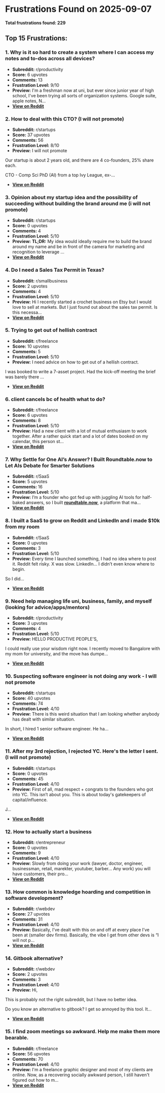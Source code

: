 # Frustrations Found on 2025-09-07

**Total frustrations found: 229**

## Top 15 Frustrations:

### 1. Why is it so hard to create a system where I can access my notes and to-dos across all devices?
- **Subreddit:** r/productivity
- **Score:** 6 upvotes
- **Comments:** 13
- **Frustration Level:** 9/10
- **Preview:** I'm a freshman now at uni, but ever since junior year of high school, I've been trying all sorts of organization systems. Google suite, apple notes, N...
- **[View on Reddit](https://reddit.com/r/productivity/comments/1naqzjf/why_is_it_so_hard_to_create_a_system_where_i_can/)**

### 2. How to deal with this CTO? (I will not promote)
- **Subreddit:** r/startups
- **Score:** 37 upvotes
- **Comments:** 56
- **Frustration Level:** 8/10
- **Preview:** I will not promote

Our startup is about 2 years old, and there are 4 co-founders, 25% share each.

CTO - Comp Sci PhD (AI) from a top Ivy League, ex-...
- **[View on Reddit](https://reddit.com/r/startups/comments/1n9r2uv/how_to_deal_with_this_cto_i_will_not_promote/)**

### 3. Opinion about my startup idea and the possibility of succeeding without building the brand around me (i will not promote)
- **Subreddit:** r/startups
- **Score:** 0 upvotes
- **Comments:** 4
- **Frustration Level:** 5/10
- **Preview:** **TL;DR:** My idea would ideally require me to build the brand around my name and be in front of the camera for marketing and recognition to leverage ...
- **[View on Reddit](https://reddit.com/r/startups/comments/1naqoks/opinion_about_my_startup_idea_and_the_possibility/)**

### 4. Do I need a Sales Tax Permit in Texas?
- **Subreddit:** r/smallbusiness
- **Score:** 2 upvotes
- **Comments:** 4
- **Frustration Level:** 5/10
- **Preview:** Hi I recently started a crochet business on Etsy but I would love to sell at markets. But I just found out about the sales tax permit. Is this necessa...
- **[View on Reddit](https://reddit.com/r/smallbusiness/comments/1nb4mnx/do_i_need_a_sales_tax_permit_in_texas/)**

### 5. Trying to get out of hellish contract
- **Subreddit:** r/freelance
- **Score:** 10 upvotes
- **Comments:** 5
- **Frustration Level:** 5/10
- **Preview:** I need advice on how to get out of a hellish contract.

I was booked to write a 7-asset project. Had the  kick-off meeting the brief was barely there ...
- **[View on Reddit](https://reddit.com/r/freelance/comments/1n7sk5o/trying_to_get_out_of_hellish_contract/)**

### 6. client cancels bc of health what to do?
- **Subreddit:** r/freelance
- **Score:** 6 upvotes
- **Comments:** 8
- **Frustration Level:** 5/10
- **Preview:** Had a new client with a lot of mutual enthusiasm to work together. After a rather quick start and a lot of dates booked on my calendar, this person st...
- **[View on Reddit](https://reddit.com/r/freelance/comments/1l21ruj/client_cancels_bc_of_health_what_to_do/)**

### 7. Why Settle for One AI’s Answer? I Built Roundtable.now to Let AIs Debate for Smarter Solutions
- **Subreddit:** r/SaaS
- **Score:** 5 upvotes
- **Comments:** 16
- **Frustration Level:** 5/10
- **Preview:** I’m a founder who got fed up with juggling AI tools for half-baked answers, so I built [**roundtable.now**](http://roundtable.now), a platform that ma...
- **[View on Reddit](https://reddit.com/r/SaaS/comments/1nb2h6a/why_settle_for_one_ais_answer_i_built/)**

### 8. I built a SaaS to grow on Reddit and LinkedIn and i made $10k from my room
- **Subreddit:** r/SaaS
- **Score:** 0 upvotes
- **Comments:** 3
- **Frustration Level:** 5/10
- **Preview:** Every time I launched something, I had no idea where to post it. Reddit felt risky. X was slow. LinkedIn… I didn’t even know where to begin.

So I did...
- **[View on Reddit](https://reddit.com/r/SaaS/comments/1nb0u7p/i_built_a_saas_to_grow_on_reddit_and_linkedin_and/)**

### 9. Need help managing life uni, business, family, and myself (looking for advice/apps/mentors)
- **Subreddit:** r/productivity
- **Score:** 3 upvotes
- **Comments:** 4
- **Frustration Level:** 5/10
- **Preview:** HELLO PRODUCTIVE PEOPLE'S,

I could really use your wisdom right now. I recently moved to Bangalore with my mom for university, and the move has dumpe...
- **[View on Reddit](https://reddit.com/r/productivity/comments/1nas7jr/need_help_managing_life_uni_business_family_and/)**

### 10. Suspecting software engineer is not doing any work - I will not promote
- **Subreddit:** r/startups
- **Score:** 40 upvotes
- **Comments:** 74
- **Frustration Level:** 4/10
- **Preview:** There is this weird situation that I am looking whether anybody has dealt with similar situation.

In short, I hired 1 senior software engineer. He ha...
- **[View on Reddit](https://reddit.com/r/startups/comments/1n9wni8/suspecting_software_engineer_is_not_doing_any/)**

### 11. After my 3rd rejection, I rejected YC. Here's the letter I sent. (I will not promote)
- **Subreddit:** r/startups
- **Score:** 0 upvotes
- **Comments:** 45
- **Frustration Level:** 4/10
- **Preview:** First of all, mad respect + congrats to the founders who got into YC. This isn’t about you. This is about today's gatekeepers of capital/influence.

J...
- **[View on Reddit](https://reddit.com/r/startups/comments/1nadu99/after_my_3rd_rejection_i_rejected_yc_heres_the/)**

### 12. How to actually start a business
- **Subreddit:** r/entrepreneur
- **Score:** 0 upvotes
- **Comments:** 9
- **Frustration Level:** 4/10
- **Preview:** Slowly from doing your work (lawyer, doctor, engineer, businessman, retail, marekter, youtuber, barber... Any work) you will have customers, their pro...
- **[View on Reddit](https://reddit.com/r/Entrepreneur/comments/1nb0nwx/how_to_actually_start_a_business/)**

### 13. How common is knowledge hoarding and competition in software development?
- **Subreddit:** r/webdev
- **Score:** 27 upvotes
- **Comments:** 31
- **Frustration Level:** 4/10
- **Preview:** Basically, I’ve dealt with this on and off at every place I’ve been at (smaller dev firms). Basically, the vibe I get from other devs is “I will not p...
- **[View on Reddit](https://reddit.com/r/webdev/comments/1nb3h6w/how_common_is_knowledge_hoarding_and_competition/)**

### 14. Gitbook alternative?
- **Subreddit:** r/webdev
- **Score:** 2 upvotes
- **Comments:** 3
- **Frustration Level:** 4/10
- **Preview:** Hi,

This is probably not the right subreddit, but I have no better idea.  


Do you know an alternative to gitbook? I get so annoyed by this tool. It...
- **[View on Reddit](https://reddit.com/r/webdev/comments/1nazbfc/gitbook_alternative/)**

### 15. I find zoom meetings so awkward. Help me make them more bearable.
- **Subreddit:** r/freelance
- **Score:** 56 upvotes
- **Comments:** 70
- **Frustration Level:** 4/10
- **Preview:** I'm a freelance graphic designer and most of my clients are online.
Now, as a recovering socially awkward person, I still haven't figured out how to m...
- **[View on Reddit](https://reddit.com/r/freelance/comments/1luzlj2/i_find_zoom_meetings_so_awkward_help_me_make_them/)**

